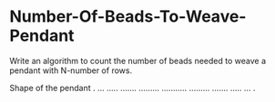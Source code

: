 # Number-Of-Beads-To-Weave-Pendant

Write an algorithm to count the number of beads needed to weave a pendant with N-number of rows.  

Shape of the pendant
     .
    ...
   .....
  .......
 .........
...........
 .........
  .......
   .....
    ...
     .
